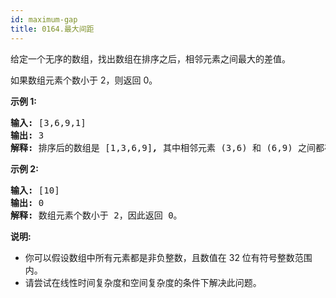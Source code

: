 ```yaml
---
id: maximum-gap
title: 0164.最大间距
---
```

给定一个无序的数组，找出数组在排序之后，相邻元素之间最大的差值。

如果数组元素个数小于 2，则返回 0。

**示例 1:**


<pre><strong>输入:</strong> [3,6,9,1]<br/><strong>输出:</strong> 3<br/><strong>解释:</strong> 排序后的数组是 [1,3,6,9]<strong><em>, </em></strong>其中相邻元素 (3,6) 和 (6,9) 之间都存在最大差值 3。</pre>

**示例 2:**


<pre><strong>输入:</strong> [10]<br/><strong>输出:</strong> 0<br/><strong>解释:</strong> 数组元素个数小于 2，因此返回 0。</pre>

**说明:**


- 你可以假设数组中所有元素都是非负整数，且数值在 32 位有符号整数范围内。
- 请尝试在线性时间复杂度和空间复杂度的条件下解决此问题。
